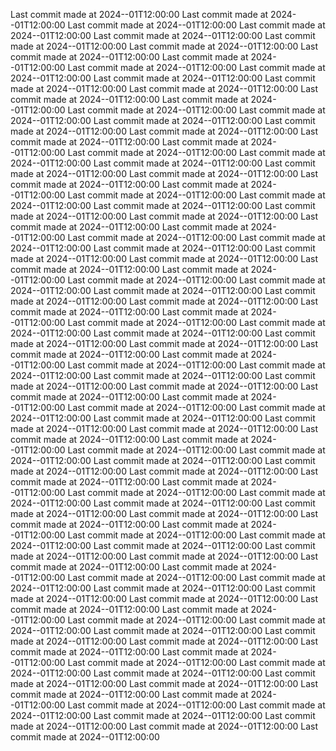  
Last commit made at 2024--01T12:00:00 
Last commit made at 2024--01T12:00:00 
Last commit made at 2024--01T12:00:00 
Last commit made at 2024--01T12:00:00 
Last commit made at 2024--01T12:00:00 
Last commit made at 2024--01T12:00:00 
Last commit made at 2024--01T12:00:00 
Last commit made at 2024--01T12:00:00 
Last commit made at 2024--01T12:00:00 
Last commit made at 2024--01T12:00:00 
Last commit made at 2024--01T12:00:00 
Last commit made at 2024--01T12:00:00 
Last commit made at 2024--01T12:00:00 
Last commit made at 2024--01T12:00:00 
Last commit made at 2024--01T12:00:00 
Last commit made at 2024--01T12:00:00 
Last commit made at 2024--01T12:00:00 
Last commit made at 2024--01T12:00:00 
Last commit made at 2024--01T12:00:00 
Last commit made at 2024--01T12:00:00 
Last commit made at 2024--01T12:00:00 
Last commit made at 2024--01T12:00:00 
Last commit made at 2024--01T12:00:00 
Last commit made at 2024--01T12:00:00 
Last commit made at 2024--01T12:00:00 
Last commit made at 2024--01T12:00:00 
Last commit made at 2024--01T12:00:00 
Last commit made at 2024--01T12:00:00 
Last commit made at 2024--01T12:00:00 
Last commit made at 2024--01T12:00:00 
Last commit made at 2024--01T12:00:00 
Last commit made at 2024--01T12:00:00 
Last commit made at 2024--01T12:00:00 
Last commit made at 2024--01T12:00:00 
Last commit made at 2024--01T12:00:00 
Last commit made at 2024--01T12:00:00 
Last commit made at 2024--01T12:00:00 
Last commit made at 2024--01T12:00:00 
Last commit made at 2024--01T12:00:00 
Last commit made at 2024--01T12:00:00 
Last commit made at 2024--01T12:00:00 
Last commit made at 2024--01T12:00:00 
Last commit made at 2024--01T12:00:00 
Last commit made at 2024--01T12:00:00 
Last commit made at 2024--01T12:00:00 
Last commit made at 2024--01T12:00:00 
Last commit made at 2024--01T12:00:00 
Last commit made at 2024--01T12:00:00 
Last commit made at 2024--01T12:00:00 
Last commit made at 2024--01T12:00:00 
Last commit made at 2024--01T12:00:00 
Last commit made at 2024--01T12:00:00 
Last commit made at 2024--01T12:00:00 
Last commit made at 2024--01T12:00:00 
Last commit made at 2024--01T12:00:00 
Last commit made at 2024--01T12:00:00 
Last commit made at 2024--01T12:00:00 
Last commit made at 2024--01T12:00:00 
Last commit made at 2024--01T12:00:00 
Last commit made at 2024--01T12:00:00 
Last commit made at 2024--01T12:00:00 
Last commit made at 2024--01T12:00:00 
Last commit made at 2024--01T12:00:00 
Last commit made at 2024--01T12:00:00 
Last commit made at 2024--01T12:00:00 
Last commit made at 2024--01T12:00:00 
Last commit made at 2024--01T12:00:00 
Last commit made at 2024--01T12:00:00 
Last commit made at 2024--01T12:00:00 
Last commit made at 2024--01T12:00:00 
Last commit made at 2024--01T12:00:00 
Last commit made at 2024--01T12:00:00 
Last commit made at 2024--01T12:00:00 
Last commit made at 2024--01T12:00:00 
Last commit made at 2024--01T12:00:00 
Last commit made at 2024--01T12:00:00 
Last commit made at 2024--01T12:00:00 
Last commit made at 2024--01T12:00:00 
Last commit made at 2024--01T12:00:00 
Last commit made at 2024--01T12:00:00 
Last commit made at 2024--01T12:00:00 
Last commit made at 2024--01T12:00:00 
Last commit made at 2024--01T12:00:00 
Last commit made at 2024--01T12:00:00 
Last commit made at 2024--01T12:00:00 
Last commit made at 2024--01T12:00:00 
Last commit made at 2024--01T12:00:00 
Last commit made at 2024--01T12:00:00 
Last commit made at 2024--01T12:00:00 
Last commit made at 2024--01T12:00:00 
Last commit made at 2024--01T12:00:00 
Last commit made at 2024--01T12:00:00 
Last commit made at 2024--01T12:00:00 
Last commit made at 2024--01T12:00:00 
Last commit made at 2024--01T12:00:00 
Last commit made at 2024--01T12:00:00 
Last commit made at 2024--01T12:00:00 
Last commit made at 2024--01T12:00:00 
Last commit made at 2024--01T12:00:00 
Last commit made at 2024--01T12:00:00 
Last commit made at 2024--01T12:00:00 
Last commit made at 2024--01T12:00:00 
Last commit made at 2024--01T12:00:00 
Last commit made at 2024--01T12:00:00 
Last commit made at 2024--01T12:00:00 
Last commit made at 2024--01T12:00:00 
Last commit made at 2024--01T12:00:00 
Last commit made at 2024--01T12:00:00 
Last commit made at 2024--01T12:00:00 
Last commit made at 2024--01T12:00:00 
Last commit made at 2024--01T12:00:00 
Last commit made at 2024--01T12:00:00 
Last commit made at 2024--01T12:00:00 
Last commit made at 2024--01T12:00:00 
Last commit made at 2024--01T12:00:00 
Last commit made at 2024--01T12:00:00 
Last commit made at 2024--01T12:00:00 
Last commit made at 2024--01T12:00:00 
Last commit made at 2024--01T12:00:00 
Last commit made at 2024--01T12:00:00 
